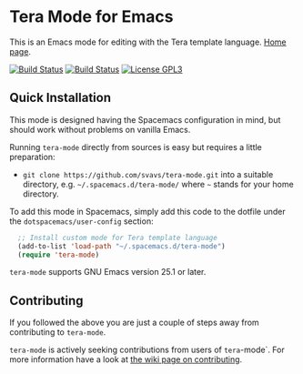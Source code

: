 Tera Mode for Emacs
======================

This is an Emacs mode for editing with the Tera template language. [Home page](http://svavs.github.io/tera-mode/).

[![Build Status](https://travis-ci.org/svavs/tera-mode.svg?branch=master)](https://travis-ci.org/svavs/tera-mode)
[![Build Status](https://github.com/svavs/tera-mode/workflows/CI/badge.svg)](https://github.com/svavs/tera-mode/actions)
[![License GPL3](https://img.shields.io/badge/license-GPL3-blue.svg)](https://github.com/svavs/tera-mode/blob/master/LICENSE.txt)


## Quick Installation

This mode is designed having the Spacemacs configuration in mind, but should work without problems on vanilla Emacs. 

Running `tera-mode` directly from sources is easy but requires a little preparation:

- `git clone https://github.com/svavs/tera-mode.git` into a
  suitable directory, e.g. `~/.spacemacs.d/tera-mode/` where `~`
  stands for your home directory.

To add this mode in Spacemacs, simply add this code to the dotfile under the `dotspacemacs/user-config` section:


```el
  ;; Install custom mode for Tera template language
  (add-to-list 'load-path "~/.spacemacs.d/tera-mode")
  (require 'tera-mode)
```

`tera-mode` supports GNU Emacs version 25.1 or later.


## Contributing

If you followed the above you are just a couple of steps away from
contributing to `tera-mode`.

`tera-mode` is actively seeking contributions from users of `tera`-mode`. 
For more information have a look at [the wiki page on contributing](https://github.com/svavs/tera-mode/wiki/Contributing).



